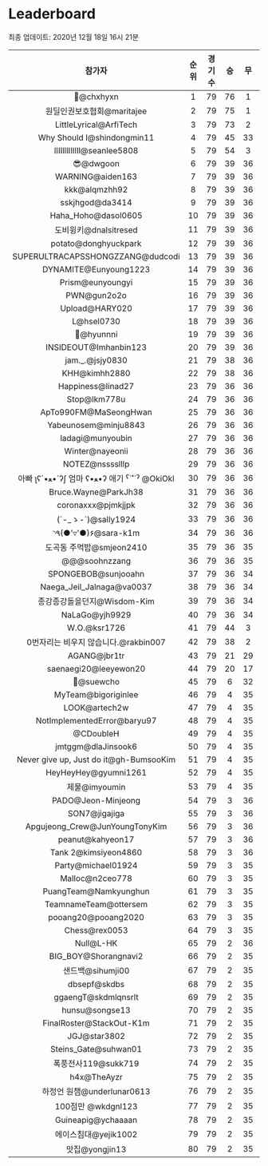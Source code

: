 # Leaderboard
최종 업데이트: 2020년 12월 18일 16시 21분




| 참가자 | 순위 | 경기수 | 승 | 무 | 패 | 승점 |
|:---:|:---:|:---:|:---:|:---:|:---:|:---:|
| 👑@chxhyxn | 1 | 79 | 76 | 1 | 2 | 229 |
| 원딜인권보호협회@maritajee | 2 | 79 | 75 | 1 | 3 | 226 |
| LittleLyrical@ArfiTech | 3 | 79 | 73 | 2 | 4 | 221 |
| Why Should I@shindongmin11 | 4 | 79 | 45 | 33 | 1 | 168 |
| lIIIlllIlIlIl@seanlee5808 | 5 | 79 | 54 | 3 | 22 | 165 |
| 😎@dwgoon | 6 | 79 | 39 | 36 | 4 | 153 |
| WARNING@aiden163 | 7 | 79 | 39 | 36 | 4 | 153 |
| kkk@alqmzhh92 | 8 | 79 | 39 | 36 | 4 | 153 |
| sskjhgod@da3414 | 9 | 79 | 39 | 36 | 4 | 153 |
| Haha_Hoho@dasol0605 | 10 | 79 | 39 | 36 | 4 | 153 |
| 도비윙키@dnalsitresed | 11 | 79 | 39 | 36 | 4 | 153 |
| potato@donghyuckpark | 12 | 79 | 39 | 36 | 4 | 153 |
| SUPERULTRACAPSSHONGZZANG@dudcodi | 13 | 79 | 39 | 36 | 4 | 153 |
| DYNAMITE@Eunyoung1223 | 14 | 79 | 39 | 36 | 4 | 153 |
| Prism@eunyoungyi | 15 | 79 | 39 | 36 | 4 | 153 |
| PWN@gun2o2o | 16 | 79 | 39 | 36 | 4 | 153 |
| Upload@HARY020 | 17 | 79 | 39 | 36 | 4 | 153 |
| L@hsel0730 | 18 | 79 | 39 | 36 | 4 | 153 |
| 🐻@hyunnni | 19 | 79 | 39 | 36 | 4 | 153 |
| INSIDEOUT@Imhanbin123 | 20 | 79 | 39 | 36 | 4 | 153 |
| jam._.@jsjy0830 | 21 | 79 | 38 | 36 | 5 | 150 |
| KHH@kimhh2880 | 22 | 79 | 38 | 36 | 5 | 150 |
| Happiness@linad27 | 23 | 79 | 36 | 36 | 7 | 144 |
| Stop@lkm778u | 24 | 79 | 36 | 36 | 7 | 144 |
| ApTo990FM@MaSeongHwan | 25 | 79 | 36 | 36 | 7 | 144 |
| Yabeunosem@minju8843 | 26 | 79 | 36 | 36 | 7 | 144 |
| ladagi@munyoubin | 27 | 79 | 36 | 36 | 7 | 144 |
| Winter@nayeonii | 28 | 79 | 36 | 36 | 7 | 144 |
| NOTEZ@nsssslllp | 29 | 79 | 36 | 36 | 7 | 144 |
|  아빠  ʅʕ´•ﻌ•`ʔʃ  엄마 ʕ•ﻌ•ʔ 애기 ˁ˙˟˙ˀ @OkiOkl | 30 | 79 | 36 | 36 | 7 | 144 |
| Bruce.Wayne@ParkJh38 | 31 | 79 | 36 | 36 | 7 | 144 |
| coronaxxx@pjmkjjpk | 32 | 79 | 36 | 36 | 7 | 144 |
| (´-_ゝ-`)@sally1924 | 33 | 79 | 36 | 36 | 7 | 144 |
| ◝٩(●'▿'●)۶@sara-k1m | 34 | 79 | 36 | 36 | 7 | 144 |
| 도곡동 주먹밥@smjeon2410 | 35 | 79 | 36 | 35 | 8 | 143 |
| @@@soohnzzang | 36 | 79 | 36 | 35 | 8 | 143 |
| SPONGEBOB@sunjooahn | 37 | 79 | 36 | 34 | 9 | 142 |
| Naega_Jeil_Jalnaga@va0037 | 38 | 79 | 36 | 34 | 9 | 142 |
| 종강종강돌을던지@Wisdom-Kim | 39 | 79 | 36 | 34 | 9 | 142 |
| NaLaGo@yjh9929 | 40 | 79 | 36 | 34 | 9 | 142 |
| W.O.@ksr1726 | 41 | 79 | 44 | 3 | 32 | 135 |
| 0번자리는 비우지 않습니다.@rakbin007 | 42 | 79 | 38 | 2 | 39 | 116 |
| AGANG@jbr1tr | 43 | 79 | 21 | 29 | 29 | 92 |
| saenaegi20@leeyewon20 | 44 | 79 | 20 | 17 | 42 | 77 |
| 👏@suewcho | 45 | 79 | 6 | 32 | 41 | 50 |
| MyTeam@bigoriginlee | 46 | 79 | 4 | 35 | 40 | 47 |
| LOOK@artech2w | 47 | 79 | 4 | 35 | 40 | 47 |
| NotImplementedError@baryu97 | 48 | 79 | 4 | 35 | 40 | 47 |
| @CDoubleH | 49 | 79 | 4 | 35 | 40 | 47 |
| jmtggm@dlaJinsook6 | 50 | 79 | 4 | 35 | 40 | 47 |
| Never give up, Just do it@gh-BumsooKim | 51 | 79 | 4 | 35 | 40 | 47 |
| HeyHeyHey@gyumni1261 | 52 | 79 | 4 | 35 | 40 | 47 |
| 제물@imyoumin | 53 | 79 | 4 | 35 | 40 | 47 |
| PADO@Jeon-Minjeong | 54 | 79 | 3 | 36 | 40 | 45 |
| SON7@jigajiga | 55 | 79 | 3 | 36 | 40 | 45 |
| Apgujeong_Crew@JunYoungTonyKim | 56 | 79 | 3 | 36 | 40 | 45 |
| peanut@kahyeon17 | 57 | 79 | 3 | 36 | 40 | 45 |
| Tank 2@kimsiyeon4860 | 58 | 79 | 3 | 36 | 40 | 45 |
| Party@michael01924 | 59 | 79 | 3 | 35 | 41 | 44 |
| Malloc@n2ceo778 | 60 | 79 | 3 | 35 | 41 | 44 |
| PuangTeam@Namkyunghun | 61 | 79 | 3 | 35 | 41 | 44 |
| TeamnameTeam@ottersem | 62 | 79 | 3 | 35 | 41 | 44 |
| pooang20@pooang2020 | 63 | 79 | 3 | 35 | 41 | 44 |
| Chess@rex0053 | 64 | 79 | 3 | 35 | 41 | 44 |
| Null@L-HK | 65 | 79 | 2 | 36 | 41 | 42 |
| BIG_BOY@Shorangnavi2 | 66 | 79 | 2 | 35 | 42 | 41 |
| 샌드백@sihumji00 | 67 | 79 | 2 | 35 | 42 | 41 |
| dbsepf@skdbs | 68 | 79 | 2 | 35 | 42 | 41 |
| ggaengT@skdmlqnsrlt | 69 | 79 | 2 | 35 | 42 | 41 |
| hunsu@songse13 | 70 | 79 | 2 | 35 | 42 | 41 |
| FinalRoster@StackOut-K1m | 71 | 79 | 2 | 35 | 42 | 41 |
| JGJ@star3802 | 72 | 79 | 2 | 35 | 42 | 41 |
| Steins_Gate@suhwan01 | 73 | 79 | 2 | 35 | 42 | 41 |
| 폭풍전사119@sukk719 | 74 | 79 | 2 | 35 | 42 | 41 |
| h4x@TheAyzr | 75 | 79 | 2 | 35 | 42 | 41 |
| 하정언 원챔@underlunar0613 | 76 | 79 | 2 | 35 | 42 | 41 |
| 100점만 @wkdgnl123 | 77 | 79 | 2 | 35 | 42 | 41 |
| Guineapig@ychaaaan | 78 | 79 | 2 | 35 | 42 | 41 |
| 에이스침대@yejik1002 | 79 | 79 | 2 | 35 | 42 | 41 |
| 맛집@yongjin13 | 80 | 79 | 2 | 35 | 42 | 41 |